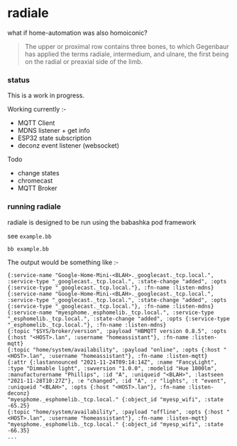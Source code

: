 # radiale

what if home-automation was also homoiconic?

> The upper or proximal row contains three bones, to which Gegenbaur has applied the terms radiale, intermedium, and ulnare, the first being on the radial or preaxial side of the limb.


### status

This is a work in progress. 

Working currently :-

* MQTT Client
* MDNS listener + get info
* ESP32 state subscription
* deconz event listener (websocket)

Todo
* change states
* chromecast
* MQTT Broker

### running radiale

radiale is designed to be run using the babashka pod framework

see `example.bb`

```bash
bb example.bb
```

The output would be something like :-


```
{:service-name "Google-Home-Mini-<BLAH>._googlecast._tcp.local.", :service-type "_googlecast._tcp.local.", :state-change "added", :opts {:service-type "_googlecast._tcp.local."}, :fn-name :listen-mdns}
{:service-name "Google-Home-Mini-<BLAH>._googlecast._tcp.local.", :service-type "_googlecast._tcp.local.", :state-change "added", :opts {:service-type "_googlecast._tcp.local."}, :fn-name :listen-mdns}
{:service-name "myesphome._esphomelib._tcp.local.", :service-type "_esphomelib._tcp.local.", :state-change "added", :opts {:service-type "_esphomelib._tcp.local."}, :fn-name :listen-mdns}
{:topic "$SYS/broker/version", :payload "HBMQTT version 0.8.5", :opts {:host "<HOST>.lan", :username "homeassistant"}, :fn-name :listen-mqtt}
{:topic "home/system/availability", :payload "online", :opts {:host "<HOST>.lan", :username "homeassistant"}, :fn-name :listen-mqtt}
{:attr {:lastannounced "2021-11-24T09:14:14Z", :name "FancyLight", :type "Dimmable light", :swversion "1.0.0", :modelid "Hue 1000lm", :manufacturername "Phillips", :id "A", :uniqueid "<BLAH>", :lastseen "2021-11-28T10:27Z"}, :e "changed", :id "A", :r "lights", :t "event", :uniqueid "<BLAH>", :opts {:host "<HOST>.lan"}, :fn-name :listen-deconz}
"myesphome._esphomelib._tcp.local." {:object_id "myesp_wifi", :state -65.25}
{:topic "home/system/availability", :payload "offline", :opts {:host "<HOST>.lan", :username "homeassistant"}, :fn-name :listen-mqtt}
"myesphome._esphomelib._tcp.local." {:object_id "myesp_wifi", :state -66.35}
...
```

